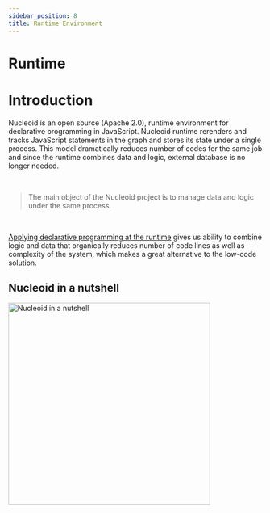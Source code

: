 ```yaml
---
sidebar_position: 8
title: Runtime Environment
---
```


# Runtime

# Introduction

Nucleoid is an open source (Apache 2.0), runtime environment for declarative programming in JavaScript. Nucleoid runtime rerenders and tracks JavaScript statements in the graph and stores its state under a single process. This model dramatically reduces number of codes for the same job and since the runtime combines data and logic, external database is no longer needed.

<br/>

> The main object of the Nucleoid project is to manage data and logic under the same process.

<br/>

<u>Applying declarative programming at the runtime</u> gives us ability to combine logic and data that organically reduces number of code lines as well as complexity of the system, which makes a great alternative to the low-code solution.

## Nucleoid in a nutshell

<img src="https://cdn.nucleoid.com/media/nucleoid-in-a-nutshell.jpg" alt="Nucleoid in a nutshell" width="400" />
